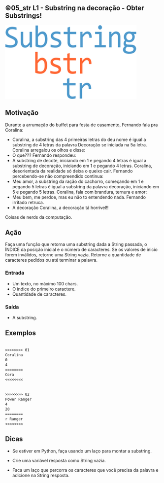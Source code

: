 ## ©05_str L1 - Substring na decoração - Obter Substrings!


![](__capa.jpg)

## Motivação

Durante a arrumação do buffet para festa de casamento, Fernando fala pra Coralina:

* Coralina, a substring das 4 primeiras letras do deu nome é igual a substring de 4 letras da palavra Decoração se iniciada na 5a letra. Coralina arregalou os olhos e disse:
* O que??? Fernando respondeu:
* A substring de decote, iniciando em 1 e pegando 4 letras é igual a substring de decoração, iniciando em 1 e pegando 4 letras. Coralina, desorientada da realidade só deixa o queixo cair. Fernando percebendo-se não compreendido continua:
* Meu amor, a substring da ração do cachorro, começando em 1 e pegando 5 letras é igual a substring da palavra decoração, iniciando em 5 e pegando 5 letras. Coralina, fala com brandura, ternura e amor:
* Meu bem, me perdoe, mas eu não to entendendo nada. Fernando irritado retruca.
* A decoração Coralina, a decoração tá horrível!!

Coisas de nerds da computação.

## Ação

Faça uma função que retorna uma substring dada a String passada, o ÍNDICE da posição inicial e o número de caracteres. Se os valores de inicio forem inválidos, retorne uma String vazia. Retorne a quantidade de caracteres pedidos ou até terminar a palavra.

### Entrada

* Um texto, no máximo 100 chars.
* O índice do primeiro caractere.
* Quantidade de caracteres.

### Saída

* A substring.

## Exemplos

```

>>>>>>>> 01
Coralina
0
4
========
Cora
<<<<<<<<


>>>>>>>> 02
Power Ranger
4
20
========
r Ranger
<<<<<<<<

```

## Dicas

* Se estiver em Python, faça usando um laço para montar a substring.

* Crie uma variável resposta como String vazia.

* Faca um laço que percorra os caracteres que você precisa da palavra e adicione na String resposta.


